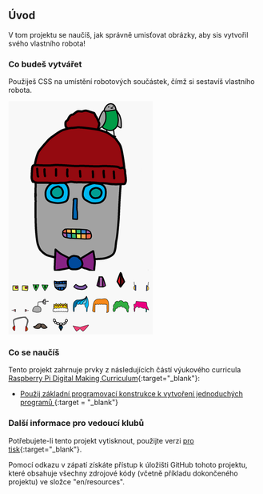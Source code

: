 ## Úvod

V tom projektu se naučíš, jak správně umisťovat obrázky, aby sis vytvořil svého vlastního robota!

### Co budeš vytvářet

Použiješ CSS na umístění robotových součástek, čímž si sestavíš vlastního robota.

![screenshot](images/robot-final.png)

### Co se naučíš

Tento projekt zahrnuje prvky z následujících částí výukového curricula [Raspberry Pi Digital Making Curriculum](http://rpf.io/curriculum){:target="_blank"}:

+ [Použij základní programovací konstrukce k vytvoření jednoduchých programů ](https://www.raspberrypi.org/curriculum/programming/creator) {:target = "_blank"}

### Další informace pro vedoucí klubů

Potřebujete-li tento projekt vytisknout, použijte verzi [pro tisk](https://projects.raspberrypi.org/en/projects/build-a-robot/print){:target="_blank"}.

Pomocí odkazu v zápatí získáte přístup k úložišti GitHub tohoto projektu, které obsahuje všechny zdrojové kódy (včetně příkladu dokončeného projektu) ve složce "en/resources".